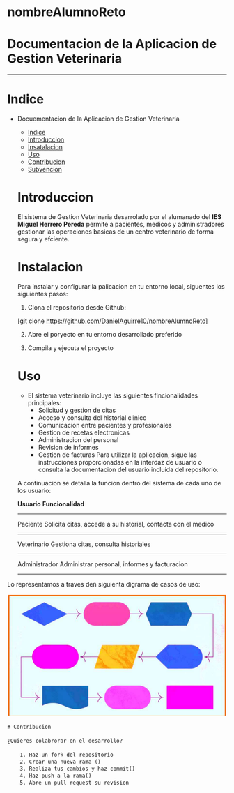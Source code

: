 # nombreAlumnoReto
# Documentacion de la Aplicacion de Gestion Veterinaria
______________________________________________________

# Indice 
+ Docuementacion de la Aplicacion de Gestion Veterinaria
    - [Indice](/README.md)
    - [Introduccion](/README.md)
    - [Insatalacion](/README.md)
    - [Uso](/README.md)
     - [Contribucion](/README.md)
    - [Subvencion](/README.md)

    # Introduccion
    El sistema de Gestion Veterinaria desarrolado por el alumanado del **IES Miguel Herrero Pereda** permite a pacientes, medicos y administradores gestionar las operaciones basicas de un centro veterinario de forma segura y efciente.

    # Instalacion 
    Para instalar y configurar la palicacion en tu entorno local, siguentes los siguientes pasos:

    1. Clona el repositorio desde Github:

    [git clone https://github.com/DanielAguirre10/nombreAlumnoReto]

    2. Abre el poryecto en tu entorno desarrollado preferido

    3. Compila y ejecuta el proyecto

    # Uso
    + El sistema veterinario incluye las siguientes fincionalidades principales:
        - Solicitud y gestion de citas
        - Acceso y consulta del historial clinico
        - Comunicacion entre pacientes y profesionales
        - Gestion de recetas electronicas 
        - Administracion del personal 
        - Revision de informes
        - Gestion de facturas
    Para utilizar la aplicacion, sigue las instrucciones proporcionadas en la interdaz de usuario o consulta la documentacion del usuario incluida del repositorio.

    A continuacion se detalla la funcion dentro del sistema de cada uno de los usuario:

    **Usuario**         **Funcionalidad**
    _____________________________________________________________________
   
    Paciente            Solicita citas, accede a su historial, contacta 
                        con el medico
    _____________________________________________________________________

    Veterinario         Gestiona citas, consulta historiales

    ______________________________________________________________________

    Administrador       Administrar personal, informes y facturacion

    ______________________________________________________________________

Lo representamos a traves deñ siguienta digrama de casos de uso:

![alt text](image.png)

    # Contribucion

    ¿Quieres colabrorar en el desarrollo?

        1. Haz un fork del repositorio     
        2. Crear una nueva rama ()
        3. Realiza tus cambios y haz commit()
        4. Haz push a la rama()
        5. Abre un pull request su revision